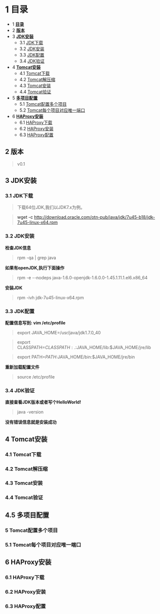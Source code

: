 # <a name="0" />1 目录

* 1 **[目录](#0)**
* 2 **[版本](#1)**
* 3 **[JDK安装](#2)**
    - 3.1 [JDK下载](#3)
    - 3.2 [JDK安装](#4)
    - 3.3 [JDK配置](#5)
    - 3.4 [JDK验证](#6)
* 4 **[Tomcat安装](#7)**
    - 4.1 [Tomcat下载](#8)
    - 4.2 [Tomcat解压缩](#9)
    - 4.3 [Tomcat安装](#10)
    - 4.4 [Tomcat验证](#11)
* 5 **[多项目配置](#12)**
    - 5.1 [Tomcat配置多个项目](#13)
    - 5.2 [Tomcat每个项目对应唯一端口](#14)
* 6 **[HAProxy安装](#15)**
    - 6.1 [HAProxy下载](#16)
    - 6.2 [HAProxy安装](#17)
    - 6.3 [HAProxy配置](#18)

## <a name="1" />2 版本

> v0.1

## <a name="2" />3 JDK安装

### <a name="3" />3.1 JDK下载

> 下载64位JDK,我们以JDK7.x为例。

> wget -c http://download.oracle.com/otn-pub/java/jdk/7u45-b18/jdk-7u45-linux-x64.rpm

### <a name="4" />3.2 JDK安装

**检查JDK信息**

> rpm -qa | grep java

**如果有openJDK,执行下面操作**

> rpm -e --nodeps java-1.6.0-openjdk-1.6.0.0-1.45.1.11.1.el6.x86_64

**安装JDK**
> rpm -ivh jdk-7u45-linux-x64.rpm

### <a name="5" />3.3 JDK配置

**配置信息写到: vim /etc/profile**

> export JAVA_HOME=/usr/java/jdk1.7.0_40

> export CLASSPATH=$CLASSPATH:.:$JAVA_HOME/lib:$JAVA_HOME/jre/lib

> export PATH=$PATH:$JAVA_HOME/bin:$JAVA_HOME/jre/bin

**重新加载配置文件**

> source /etc/profile

### <a name="6" />3.4 JDK验证

**直接查看JDK版本或者写个HelloWorld!**

> java -version

**没有错误信息就是安装成功**

## <a name="7" />4 Tomcat安装

### <a name="8" />4.1 Tomcat下载

### <a name="9" />4.2 Tomcat解压缩

### <a name="10" />4.3 Tomcat安装

### <a name="11" />4.4 Tomcat验证

## <a name="12" />4.5 多项目配置

### <a name="13" />5 Tomcat配置多个项目

### <a name="14" />5.1 Tomcat每个项目对应唯一端口

## <a name="15" />6 HAProxy安装

### <a name="16" />6.1 HAProxy下载

### <a name="17" />6.2 HAProxy安装

### <a name="18" />6.3 HAProxy配置
